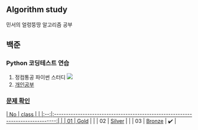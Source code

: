 ## Algorithm study
민서의 얼렁뚱땅 알고리즘 공부 

## 백준
### Python 코딩테스트 연습
1. 정컴통공 파이썬 스터디 <a href = "https://www.notion.so/3bb17ce1234e4f8d92b3d30ddb26d375" targer="_blank"><img src="https://img.shields.io/badge/Notion-000000?style=plastic&logo=Notion&logoColor=white"/>
2. 개인공부 
 
### 문제 확인 
| No |                                     class                                     |  |
|:--:|:-------------------------------------------------------------------------------:|  |
| 01 | [Gold](https://github.com/minseo0228/algorithm-study/tree/main/Gold) |  |
| 02 | [Silver](https://github.com/minseo0228/algorithm-study/tree/main/Silver) |  |
| 03 | [Bronze](https://github.com/minseo0228/algorithm-study/tree/main/Bronze) | ✔️ |
